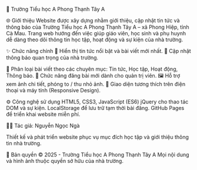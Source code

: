 🏫 Trường Tiểu học A Phong Thạnh Tây A

🌐 Giới thiệu
Website được xây dựng nhằm giới thiệu, cập nhật tin tức và thông báo của Trường Tiểu học A Phong Thạnh Tây A – xã Phong Hiệp, tỉnh Cà Mau.
Trang web hướng đến việc giúp giáo viên, học sinh và phụ huynh dễ dàng theo dõi thông tin học tập, hoạt động và sự kiện của nhà trường.

✨ Chức năng chính
  📰 Hiển thị tin tức nổi bật và bài viết mới nhất.
  📢 Cập nhật thông báo quan trọng của nhà trường.
  
🏫 Phân loại bài viết theo các chuyên mục: Tin tức, Học tập, Hoạt động, Thông báo.
  📝 Chức năng đăng bài mới dành cho quản trị viên.
  🖼️ Hỗ trợ xem ảnh chi tiết, phóng to / thu nhỏ ảnh.
  📱 Giao diện tương thích trên điện thoại và máy tính (Responsive Design).
  
⚙️ Công nghệ sử dụng
  HTML5, CSS3, JavaScript (ES6)
  jQuery cho thao tác DOM và sự kiện.
  LocalStorage để lưu trữ tạm thời bài đăng.
  GitHub Pages để triển khai website miễn phí.

👩‍💻 Tác giả: Nguyễn Ngọc Ngà

Thiết kế và phát triển website phục vụ mục đích học tập và giới thiệu thông tin nhà trường.

📌 Bản quyền
© 2025 - Trường Tiểu học A Phong Thạnh Tây A
Mọi nội dung và hình ảnh thuộc quyền sở hữu của nhà trường.
